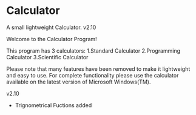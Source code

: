 # Calculator
A small lightweight Calculator.
v2.10


Welcome to the Calculator Program!
              
This program has 3 calculators:
1.Standard Calculator
2.Programming Calculator
3.Scientific Calculator
                
                
Please note that many features have been removed to make it lightweight and easy to use. For complete functionality please use the calculator available on the latest version of Microsoft Windows(TM).                


v2.10
- Trignometrical Fuctions added
